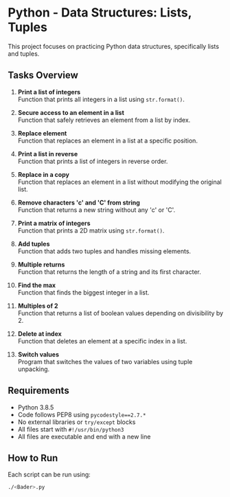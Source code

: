 # Python - Data Structures: Lists, Tuples

This project focuses on practicing Python data structures, specifically lists and tuples.

## Tasks Overview

1. **Print a list of integers**  
   Function that prints all integers in a list using `str.format()`.

2. **Secure access to an element in a list**  
   Function that safely retrieves an element from a list by index.

3. **Replace element**  
   Function that replaces an element in a list at a specific position.

4. **Print a list in reverse**  
   Function that prints a list of integers in reverse order.

5. **Replace in a copy**  
   Function that replaces an element in a list without modifying the original list.

6. **Remove characters 'c' and 'C' from string**  
   Function that returns a new string without any 'c' or 'C'.

7. **Print a matrix of integers**  
   Function that prints a 2D matrix using `str.format()`.

8. **Add tuples**  
   Function that adds two tuples and handles missing elements.

9. **Multiple returns**  
   Function that returns the length of a string and its first character.

10. **Find the max**  
    Function that finds the biggest integer in a list.

11. **Multiples of 2**  
    Function that returns a list of boolean values depending on divisibility by 2.

12. **Delete at index**  
    Function that deletes an element at a specific index in a list.

13. **Switch values**  
    Program that switches the values of two variables using tuple unpacking.

## Requirements

- Python 3.8.5
- Code follows PEP8 using `pycodestyle==2.7.*`
- No external libraries or `try/except` blocks
- All files start with `#!/usr/bin/python3`
- All files are executable and end with a new line

## How to Run

Each script can be run using:
```bash
./<Bader>.py


